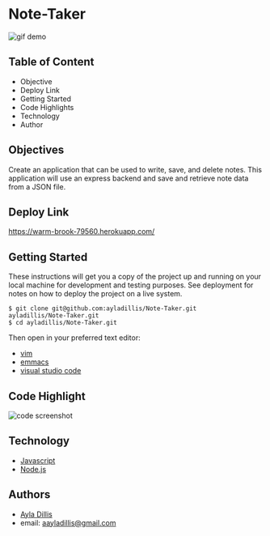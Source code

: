 # Note-Taker

![gif demo]( )

## Table of Content
- Objective
- Deploy Link
- Getting Started
- Code Highlights
- Technology
- Author 

## Objectives
Create an application that can be used to write, save, and delete notes. This application will use an express backend and save and retrieve note data from a JSON file.

## Deploy Link
https://warm-brook-79560.herokuapp.com/

## Getting Started
These instructions will get you a copy of the project up and running on your local machine for development and testing purposes. See deployment for notes on how to deploy the project on a live system.

```
$ git clone git@github.com:ayladillis/Note-Taker.git
ayladillis/Note-Taker.git
$ cd ayladillis/Note-Taker.git
```
Then open in your preferred text editor:
- [vim]() 
- [emmacs]()
- [visual studio code]() 

## Code Highlight

![code screenshot]( )


## Technology
* [Javascript](https://developer.mozilla.org/en-US/docs/Web/JavaScrip)
* [Node.js](https://node.js.org/)


## Authors 
- [Ayla Dillis](https://github.com/ayladillis)
- email: aayladillis@gmail.com